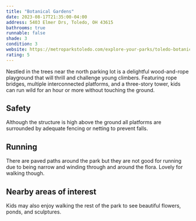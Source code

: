 ```yaml
---
title: "Botanical Gardens"
date: 2023-08-17T21:35:00-04:00
address: 5403 Elmer Drs, Toledo, OH 43615
bathrooms: true
runnable: false
shade: 3
condition: 3
website: https://metroparkstoledo.com/explore-your-parks/toledo-botanical-garden-metropark/
rating: 5
---
```


Nestled in the trees near the north parking lot is a delightful wood-and-rope playground that will thrill and challenge young climbers. Featuring rope bridges, multiple interconnected platforms, and a three-story tower, kids can run wild for an hour or more without touching the ground.

## Safety
Although the structure is high above the ground all platforms are surrounded by adequate fencing or netting to prevent falls.

## Running
There are paved paths around the park but they are not good for running due to being narrow and winding through and around the flora. Lovely for walking though.

## Nearby areas of interest
Kids may also enjoy walking the rest of the park to see beautiful flowers, ponds, and sculptures.